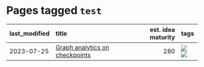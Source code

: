 # Pages tagged `test`

|last_modified|title|est. idea maturity|tags
|:---|:---|---:|:---|
|2023-07-25|[Graph analytics on checkpoints](../Graph_analytics_on_checkpoints.md)|280|[![](https://img.shields.io/badge/tag-from_issue-77a0)](../tags/from_issue.md) [![](https://img.shields.io/badge/tag-test-4072a1)](../tags/test.md)|